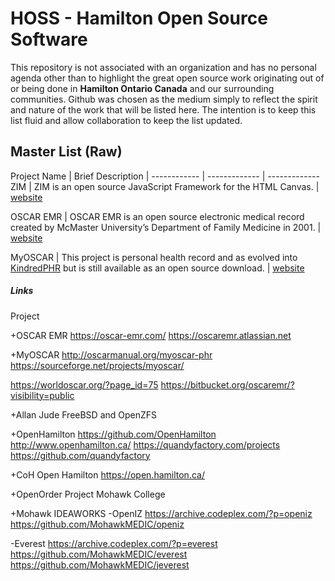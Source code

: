 # HOSS - Hamilton Open Source Software
This repository is not associated with an organization and has no personal agenda other than to highlight the great open source work originating out of or being done in **Hamilton Ontario Canada** and our surrounding communities. Github was chosen as the medium simply to reflect the spirit and nature of the work that will be listed here. The intention is to keep this list fluid and allow collaboration to keep the list updated.


## Master List (Raw)

Project Name | Brief Description | 
------------ | ------------- | -------------
ZIM | ZIM is an open source JavaScript Framework for the HTML Canvas. | [website](https://zimjs.com)

OSCAR EMR | OSCAR EMR is an open source electronic medical record created by McMaster University’s Department of Family Medicine in 2001. | [website](https://oscar-emr.com)

MyOSCAR | This project is personal health record and as evolved into [KindredPHR](https://kindredphr.com/v2/launch.jsp) but is still available as an open source download. | [website](https://sourceforge.net/projects/myoscar/)


##### Links
Project 



+OSCAR EMR
https://oscar-emr.com/
https://oscaremr.atlassian.net


+MyOSCAR
http://oscarmanual.org/myoscar-phr
https://sourceforge.net/projects/myoscar/

https://worldoscar.org/?page_id=75
https://bitbucket.org/oscaremr/?visibility=public


+Allan Jude
FreeBSD and OpenZFS



+OpenHamilton
https://github.com/OpenHamilton
http://www.openhamilton.ca/
https://quandyfactory.com/projects
https://github.com/quandyfactory

+CoH Open Hamilton
https://open.hamilton.ca/

+OpenOrder Project
Mohawk College

+Mohawk IDEAWORKS
-OpenIZ
https://archive.codeplex.com/?p=openiz
https://github.com/MohawkMEDIC/openiz

-Everest
https://archive.codeplex.com/?p=everest
https://github.com/MohawkMEDIC/everest
https://github.com/MohawkMEDIC/jeverest
